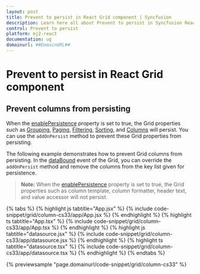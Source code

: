 ```yaml
---
layout: post
title: Prevent to persist in React Grid component | Syncfusion
description: Learn here all about Prevent to persist in Syncfusion React Grid component of Syncfusion Essential JS 2 and more.
control: Prevent to persist 
platform: ej2-react
documentation: ug
domainurl: ##DomainURL##
---
```


# Prevent to persist in React Grid component

## Prevent columns from persisting

When the [enablePersistence](https://ej2.syncfusion.com/react/documentation/api/grid/#enablepersistence) property is set to true, the Grid properties such as [Grouping](https://ej2.syncfusion.com/react/documentation/api/grid/groupSettingsModel/), [Paging](https://ej2.syncfusion.com/react/documentation/api/grid/pageSettingsModel/), [Filtering](https://ej2.syncfusion.com/react/documentation/api/grid/pageSettingsModel/), [Sorting](https://ej2.syncfusion.com/react/documentation/api/grid/sortSettingsModel/), and [Columns](https://ej2.syncfusion.com/react/documentation/api/grid/columnModel/) will persist. You can use the `addOnPersist` method to prevent these Grid properties from persisting.

The following example demonstrates how to prevent Grid columns from persisting. In the [dataBound](https://ej2.syncfusion.com/react/documentation/api/grid/#databound) event of the Grid, you can override the `addOnPersist` method and remove the columns from the key list given for persistence.

>**Note:** When the [enablePersistence](https://ej2.syncfusion.com/react/documentation/api/grid/#enablepersistence) property is set to true, the Grid properties such as column template, column formatter, header text, and value accessor will not persist.

{% tabs %}
{% highlight js tabtitle="App.jsx" %}
{% include code-snippet/grid/column-cs33/app/App.jsx %}
{% endhighlight %}
{% highlight ts tabtitle="App.tsx" %}
{% include code-snippet/grid/column-cs33/app/App.tsx %}
{% endhighlight %}
{% highlight js tabtitle="datasource.jsx" %}
{% include code-snippet/grid/column-cs33/app/datasource.jsx %}
{% endhighlight %}
{% highlight ts tabtitle="datasource.tsx" %}
{% include code-snippet/grid/column-cs33/app/datasource.tsx %}
{% endhighlight %}
{% endtabs %}

 {% previewsample "page.domainurl/code-snippet/grid/column-cs33" %}